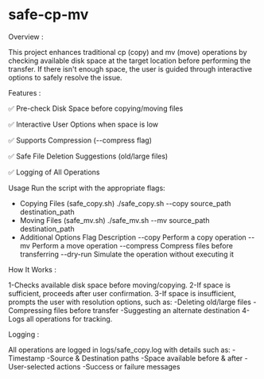 # safe-cp-mv
Overview :

This project enhances traditional cp (copy) and mv (move) operations by checking available disk space at the target location before performing the transfer. If there isn't enough space, the user is guided through interactive options to safely resolve the issue.

Features :

✅ Pre-check Disk Space before copying/moving files

✅ Interactive User Options when space is low

✅ Supports Compression (--compress flag)

✅ Safe File Deletion Suggestions (old/large files)

✅ Logging of All Operations

Usage
Run the script with the appropriate flags:
- Copying Files (safe_copy.sh)
  ./safe_copy.sh --copy source_path destination_path
- Moving Files (safe_mv.sh)
  ./safe_mv.sh --mv source_path destination_path
- Additional Options
Flag	      Description
--copy	    Perform a copy operation
--mv	      Perform a move operation
--compress	Compress files before transferring
--dry-run	  Simulate the operation without executing it

How It Works :

1-Checks available disk space before moving/copying.
2-If space is sufficient, proceeds after user confirmation.
3-If space is insufficient, prompts the user with resolution options, such as:
  -Deleting old/large files
  -Compressing files before transfer
  -Suggesting an alternate destination
4-Logs all operations for tracking.

Logging : 

All operations are logged in logs/safe_copy.log with details such as:
-Timestamp
-Source & Destination paths
-Space available before & after
-User-selected actions
-Success or failure messages

